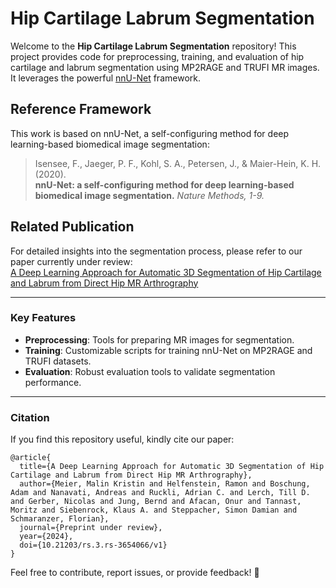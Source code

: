 # Hip Cartilage Labrum Segmentation

Welcome to the **Hip Cartilage Labrum Segmentation** repository! This project provides code for preprocessing, training, and evaluation of hip cartilage and labrum segmentation using MP2RAGE and TRUFI MR images. It leverages the powerful [nnU-Net](https://github.com/MIC-DKFZ/nnUNet/tree/v1.7.1) framework.

## Reference Framework

This work is based on nnU-Net, a self-configuring method for deep learning-based biomedical image segmentation:

> Isensee, F., Jaeger, P. F., Kohl, S. A., Petersen, J., & Maier-Hein, K. H. (2020).  
> **nnU-Net: a self-configuring method for deep learning-based biomedical image segmentation.** *Nature Methods, 1-9.*

## Related Publication

For detailed insights into the segmentation process, please refer to our paper currently under review:  
[A Deep Learning Approach for Automatic 3D Segmentation of Hip Cartilage and Labrum from Direct Hip MR Arthrography](https://doi.org/10.21203/rs.3.rs-3654066/v1)


---

### Key Features

- **Preprocessing**: Tools for preparing MR images for segmentation.  
- **Training**: Customizable scripts for training nnU-Net on MP2RAGE and TRUFI datasets.  
- **Evaluation**: Robust evaluation tools to validate segmentation performance.  

---

### Citation

If you find this repository useful, kindly cite our paper:  

```plaintext
@article{
  title={A Deep Learning Approach for Automatic 3D Segmentation of Hip Cartilage and Labrum from Direct Hip MR Arthrography},
  author={Meier, Malin Kristin and Helfenstein, Ramon and Boschung, Adam and Nanavati, Andreas and Ruckli, Adrian C. and Lerch, Till D. and Gerber, Nicolas and Jung, Bernd and Afacan, Onur and Tannast, Moritz and Siebenrock, Klaus A. and Steppacher, Simon Damian and Schmaranzer, Florian},
  journal={Preprint under review},
  year={2024},
  doi={10.21203/rs.3.rs-3654066/v1}
}
```  

Feel free to contribute, report issues, or provide feedback! 🎉